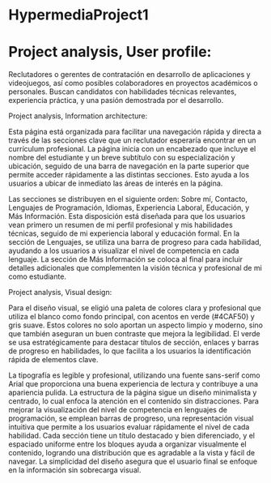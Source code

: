 # HypermediaProject1

# Project analysis, User profile:

Reclutadores o gerentes de contratación en desarrollo de aplicaciones y videojuegos, así como posibles colaboradores en proyectos académicos o personales.
Buscan candidatos con habilidades técnicas relevantes, experiencia práctica, y una pasión demostrada por el desarrollo.

Project analysis, Information architecture:

Esta página está organizada para facilitar una navegación rápida y directa a través de las secciones clave que un reclutador esperaría encontrar en un currículum profesional. La página inicia con un encabezado que incluye el nombre del estudiante y un breve subtítulo con su especialización y ubicación, seguido de una barra de navegación en la parte superior que permite acceder rápidamente a las distintas secciones. Esto ayuda a los usuarios a ubicar de inmediato las áreas de interés en la página.

Las secciones se distribuyen en el siguiente orden: Sobre mí, Contacto, Lenguajes de Programación, Idiomas, Experiencia Laboral, Educación, y Más Información. Esta disposición está diseñada para que los usuarios vean primero un resumen de mi perfil profesional y mis habilidades técnicas, seguido de mi experiencia laboral y educación formal. En la sección de Lenguajes, se utiliza una barra de progreso para cada habilidad, ayudando a los usuarios a visualizar el nivel de competencia en cada lenguaje. La sección de Más Información se coloca al final para incluir detalles adicionales que complementen la visión técnica y profesional de mi como estudiante.

Project analysis, Visual design:

Para el diseño visual, se eligió una paleta de colores clara y profesional que utiliza el blanco como fondo principal, con acentos en verde (#4CAF50) y gris suave. Estos colores no solo aportan un aspecto limpio y moderno, sino que también aseguran un buen contraste que mejora la legibilidad. El verde se usa estratégicamente para destacar títulos de sección, enlaces y barras de progreso en habilidades, lo que facilita a los usuarios la identificación rápida de elementos clave.

La tipografía es legible y profesional, utilizando una fuente sans-serif como Arial que proporciona una buena experiencia de lectura y contribuye a una apariencia pulida. La estructura de la página sigue un diseño minimalista y centrado, lo cual enfoca la atención en el contenido sin distracciones. Para mejorar la visualización del nivel de competencia en lenguajes de programación, se emplean barras de progreso, una representación visual intuitiva que permite a los usuarios evaluar rápidamente el nivel de cada habilidad. Cada sección tiene un título destacado y bien diferenciado, y el espaciado uniforme entre los bloques ayuda a organizar visualmente el contenido, logrando una distribución que es agradable a la vista y fácil de navegar. La simplicidad del diseño asegura que el usuario final se enfoque en la información sin sobrecarga visual.
